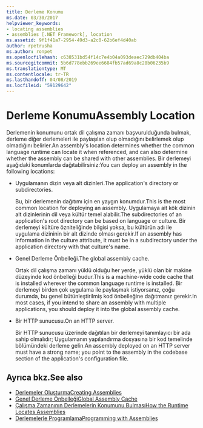 ```yaml
---
title: Derleme Konumu
ms.date: 03/30/2017
helpviewer_keywords:
- locating assemblies
- assemblies [.NET Framework], location
ms.assetid: 9f1f41a7-2954-49d3-a2c0-62b6ef4d40ab
author: rpetrusha
ms.author: ronpet
ms.openlocfilehash: c638531bd54f14c7e4b04a093deaec729db404ba
ms.sourcegitcommit: 5b6d778ebb269ee6684fb57ad69a8c28b06235b9
ms.translationtype: MT
ms.contentlocale: tr-TR
ms.lasthandoff: 04/08/2019
ms.locfileid: "59129642"
---
```

# <a name="assembly-location"></a><span data-ttu-id="4f5b7-102">Derleme Konumu</span><span class="sxs-lookup"><span data-stu-id="4f5b7-102">Assembly Location</span></span>
<span data-ttu-id="4f5b7-103">Derlemenin konumunu ortak dil çalışma zamanı başvurulduğunda bulmak, derleme diğer derlemeleri ile paylaşılan olup olmadığını belirlemek olup olmadığını belirler.</span><span class="sxs-lookup"><span data-stu-id="4f5b7-103">An assembly's location determines whether the common language runtime can locate it when referenced, and can also determine whether the assembly can be shared with other assemblies.</span></span> <span data-ttu-id="4f5b7-104">Bir derlemeyi aşağıdaki konumlarda dağıtabilirsiniz:</span><span class="sxs-lookup"><span data-stu-id="4f5b7-104">You can deploy an assembly in the following locations:</span></span>  
  
-   <span data-ttu-id="4f5b7-105">Uygulamanın dizin veya alt dizinleri.</span><span class="sxs-lookup"><span data-stu-id="4f5b7-105">The application's directory or subdirectories.</span></span>  
  
     <span data-ttu-id="4f5b7-106">Bu, bir derlemenin dağıtımı için en yaygın konumdur.</span><span class="sxs-lookup"><span data-stu-id="4f5b7-106">This is the most common location for deploying an assembly.</span></span> <span data-ttu-id="4f5b7-107">Uygulamaya ait kök dizinin alt dizinlerinin dil veya kültür temel alabilir.</span><span class="sxs-lookup"><span data-stu-id="4f5b7-107">The subdirectories of an application's root directory can be based on language or culture.</span></span> <span data-ttu-id="4f5b7-108">Bir derlemeyi kültüre özniteliğinde bilgisi yoksa, bu kültürün adı ile uygulama dizininin bir alt dizinde olması gerekir.</span><span class="sxs-lookup"><span data-stu-id="4f5b7-108">If an assembly has information in the culture attribute, it must be in a subdirectory under the application directory with that culture's name.</span></span>  
  
-   <span data-ttu-id="4f5b7-109">Genel Derleme Önbelleği.</span><span class="sxs-lookup"><span data-stu-id="4f5b7-109">The global assembly cache.</span></span>  
  
     <span data-ttu-id="4f5b7-110">Ortak dil çalışma zamanı yüklü olduğu her yerde, yüklü olan bir makine düzeyinde kod önbelleği budur.</span><span class="sxs-lookup"><span data-stu-id="4f5b7-110">This is a machine-wide code cache that is installed wherever the common language runtime is installed.</span></span> <span data-ttu-id="4f5b7-111">Bir derlemeyi birden çok uygulama ile paylaşmak istiyorsanız, çoğu durumda, bu genel bütünleştirilmiş kod önbelleğine dağıtmanız gerekir.</span><span class="sxs-lookup"><span data-stu-id="4f5b7-111">In most cases, if you intend to share an assembly with multiple applications, you should deploy it into the global assembly cache.</span></span>  
  
-   <span data-ttu-id="4f5b7-112">Bir HTTP sunucusu.</span><span class="sxs-lookup"><span data-stu-id="4f5b7-112">On an HTTP server.</span></span>  
  
     <span data-ttu-id="4f5b7-113">Bir HTTP sunucusu üzerinde dağıtılan bir derlemeyi tanımlayıcı bir ada sahip olmalıdır; Uygulamanın yapılandırma dosyasına bir kod temelinde bölümündeki derleme gelin.</span><span class="sxs-lookup"><span data-stu-id="4f5b7-113">An assembly deployed on an HTTP server must have a strong name; you point to the assembly in the codebase section of the application's configuration file.</span></span>  
  
## <a name="see-also"></a><span data-ttu-id="4f5b7-114">Ayrıca bkz.</span><span class="sxs-lookup"><span data-stu-id="4f5b7-114">See also</span></span>

- [<span data-ttu-id="4f5b7-115">Derlemeler Oluşturma</span><span class="sxs-lookup"><span data-stu-id="4f5b7-115">Creating Assemblies</span></span>](../../../docs/framework/app-domains/create-assemblies.md)
- [<span data-ttu-id="4f5b7-116">Genel Derleme Önbelleği</span><span class="sxs-lookup"><span data-stu-id="4f5b7-116">Global Assembly Cache</span></span>](../../../docs/framework/app-domains/gac.md)
- [<span data-ttu-id="4f5b7-117">Çalışma Zamanının Derlemelerin Konumunu Bulması</span><span class="sxs-lookup"><span data-stu-id="4f5b7-117">How the Runtime Locates Assemblies</span></span>](../../../docs/framework/deployment/how-the-runtime-locates-assemblies.md)
- [<span data-ttu-id="4f5b7-118">Derlemelerle Programlama</span><span class="sxs-lookup"><span data-stu-id="4f5b7-118">Programming with Assemblies</span></span>](../../../docs/framework/app-domains/programming-with-assemblies.md)

